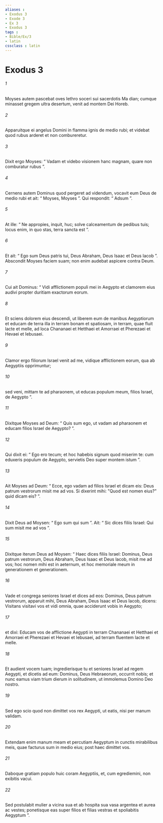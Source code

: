 ```yaml
---
aliases : 
- Exodus 3
- Exode 3
- Ex 3
- Exodus 3
tags : 
- Bible/Ex/3
- latin
cssclass : latin
---
```


# Exodus 3

###### 1
Moyses autem pascebat oves Iethro soceri sui sacerdotis Ma dian; cumque minasset gregem ultra desertum, venit ad montem Dei Horeb. 
###### 2
Apparuitque ei angelus Domini in flamma ignis de medio rubi; et videbat quod rubus arderet et non combureretur.
###### 3
Dixit ergo Moyses: “ Vadam et videbo visionem hanc magnam, quare non comburatur rubus ”. 
###### 4
Cernens autem Dominus quod pergeret ad videndum, vocavit eum Deus de medio rubi et ait: “ Moyses, Moyses ”. Qui respondit: “ Adsum ”. 
###### 5
At ille: “ Ne appropies, inquit, huc; solve calceamentum de pedibus tuis; locus enim, in quo stas, terra sancta est ”. 
###### 6
Et ait: “ Ego sum Deus patris tui, Deus Abraham, Deus Isaac et Deus Iacob ”. Abscondit Moyses faciem suam; non enim audebat aspicere contra Deum.
###### 7
Cui ait Dominus: “ Vidi afflictionem populi mei in Aegypto et clamorem eius audivi propter duritiam exactorum eorum. 
###### 8
Et sciens dolorem eius descendi, ut liberem eum de manibus Aegyptiorum et educam de terra illa in terram bonam et spatiosam, in terram, quae fluit lacte et melle, ad loca Chananaei et Hetthaei et Amorraei et Pherezaei et Hevaei et Iebusaei. 
###### 9
Clamor ergo filiorum Israel venit ad me, vidique afflictionem eorum, qua ab Aegyptiis opprimuntur; 
###### 10
sed veni, mittam te ad pharaonem, ut educas populum meum, filios Israel, de Aegypto ”. 
###### 11
Dixitque Moyses ad Deum: “ Quis sum ego, ut vadam ad pharaonem et educam filios Israel de Aegypto? ”. 
###### 12
Qui dixit ei: “ Ego ero tecum; et hoc habebis signum quod miserim te: cum eduxeris populum de Aegypto, servietis Deo super montem istum ”.
###### 13
Ait Moyses ad Deum: “ Ecce, ego vadam ad filios Israel et dicam eis: Deus patrum vestrorum misit me ad vos. Si dixerint mihi: "Quod est nomen eius?" quid dicam eis? ”. 
###### 14
Dixit Deus ad Moysen: “ Ego sum qui sum ”. Ait: “ Sic dices filiis Israel: Qui sum misit me ad vos ”. 
###### 15
Dixitque iterum Deus ad Moysen: “ Haec dices filiis Israel: Dominus, Deus patrum vestrorum, Deus Abraham, Deus Isaac et Deus lacob, misit me ad vos; hoc nomen mihi est in aeternum, et hoc memoriale meum in generationem et generationem. 
###### 16
Vade et congrega seniores Israel et dices ad eos: Dominus, Deus patrum vestrorum, apparuit mihi, Deus Abraham, Deus Isaac et Deus Iacob, dicens: Visitans visitavi vos et vidi omnia, quae acciderunt vobis in Aegypto; 
###### 17
et dixi: Educam vos de afflictione Aegypti in terram Chananaei et Hetthaei et Amorraei et Pherezaei et Hevaei et Iebusaei, ad terram fluentem lacte et melle. 
###### 18
Et audient vocem tuam; ingredierisque tu et seniores Israel ad regem Aegypti, et dicetis ad eum: Dominus, Deus Hebraeorum, occurrit nobis; et nunc eamus viam trium dierum in solitudinem, ut immolemus Domino Deo nostro.
###### 19
Sed ego scio quod non dimittet vos rex Aegypti, ut eatis, nisi per manum validam. 
###### 20
Extendam enim manum meam et percutiam Aegyptum in cunctis mirabilibus meis, quae facturus sum in medio eius; post haec dimittet vos. 
###### 21
Daboque gratiam populo huic coram Aegyptiis, et, cum egrediemini, non exibitis vacui. 
###### 22
Sed postulabit mulier a vicina sua et ab hospita sua vasa argentea et aurea ac vestes; ponetisque eas super filios et filias vestras et spoliabitis Aegyptum ”.
